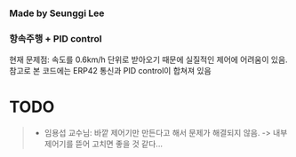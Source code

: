 ### Made by Seunggi Lee
### 항속주행 + PID control

현재 문제점: 속도를 0.6km/h 단위로 받아오기 때문에 실질적인 제어에 어려움이 있음.  
참고로 본 코드에는 ERP42 통신과 PID control이 합쳐져 있음  


# TODO
> - 임용섭 교수님: 바깥 제어기만 만든다고 해서 문제가 해결되지 않음. -> 내부 제어기를 뜯어 고치면 좋을 것 같다...
